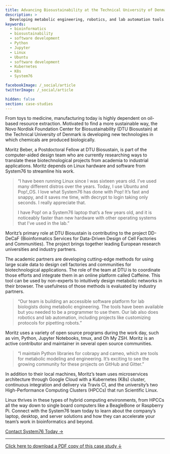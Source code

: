 ```yaml
---
title: Advancing Biosustainability at the Technical University of Denmark
description: >
  Developing metabolic engineering, robotics, and lab automation tools.
keywords:
  - bioinformatics
  - biosustainability
  - software development
  - Python
  - Jupyter
  - Linux
  - Ubuntu
  - software development
  - Kubernetes
  - K8s
  - System76

facebookImage: /_social/article
twitterImage: /_social/article

hidden: false
section: case-studies
---
```


From toys to medicine, manufacturing today is highly dependent on oil-based
resource extraction. Motivated to find a more sustainable way, the Novo
Nordisk Foundation Center for Biosustainability (DTU Biosustain) at the
Technical University of Denmark is developing new technologies in which
chemicals are produced biologically.

Moritz Beber, a Postdoctoral Fellow at DTU Biosustain, is part of the
computer-aided design team who are currently researching ways to translate
these biotechnological projects from academia to industrial applications.
Moritz depends on Linux hardware and software from System76 to streamline
his work.

> “I have been running Linux since I was sixteen years old. I’ve used many
> different distros over the years. Today, I use Ubuntu and Pop!_OS. I love
> what System76 has done with Pop! It’s fast and snappy, and it saves me time,
> with decrypt to login taking only seconds. I really appreciate that.
>
> I have Pop! on a System76 laptop that’s a few years old, and it is noticeably
> faster than new hardware with other operating systems that I’ve used in the
> lab.”

Moritz’s primary role at DTU Biosustain is contributing to the project
DD-DeCaF (Bioinformatics Services for Data-Driven Design of Cell Factories
and Communities). The project brings together leading European research
universities and industry partners.

The academic partners are developing cutting-edge methods for using large
scale data to design cell factories and communities for biotechnological
applications. The role of the team at DTU is to coordinate those efforts
and integrate them in an online platform called Caffeine. This tool can be
used by non-experts to intuitively design metabolic networks in their
browser. The usefulness of those methods is evaluated by industry partners.

> “Our team is building an accessible software platform for lab biologists
> doing metabolic engineering. The tools have been available but you needed to
> be a programmer to use them. Our lab also does robotics and lab automation,
> including projects like customizing protocols for pipetting robots.”

Moritz uses a variety of open source programs during the work day, such as
vim, Python, Jupyter Notebooks, tmux, and Oh My ZSH. Moritz is an active
contributor and maintainer in several open source communities.

> “I maintain Python libraries for cobrapy and cameo, which are tools for
> metabolic modeling and engineering. It’s exciting to see the growing
> community for these projects on GitHub and Gitter.”

In addition to their local machines, Moritz’s team uses microservices
architecture through Google Cloud with a Kubernetes (K8s) cluster,
continuous integration and delivery via Travis CI, and the university’s
two High-Performance Computing Clusters (HPCCs) that run Scientific Linux.

Linux thrives in these types of hybrid computing environments, from HPCCs
all the way down to single board computers like a BeagleBone or Raspberry
Pi. Connect with the System76 team today to learn about the company’s
laptop, desktop, and server solutions and how they can accelerate your
team’s work in bioinformatics and beyond.


[Contact System76 Today →](https://system76.com/contact/)

---

[Click here to download a PDF copy of this case study ↓](https://github.com/system76/docs/raw/gh-pages/pdfs/case-studies/case-study_bioinformatics-moritz-beber-dtu.pdf)
